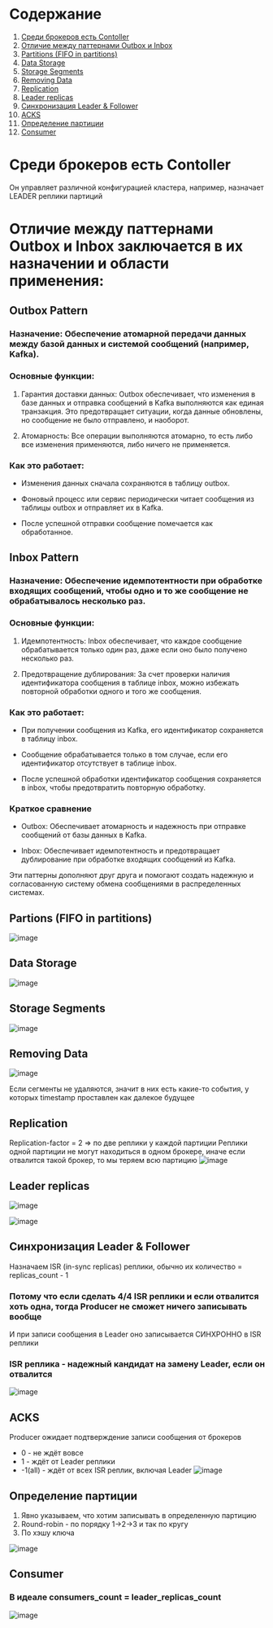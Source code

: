 # Содержание
1. [Среди брокеров есть Contoller](#среди-брокеров-есть-contoller)
2. [Отличие между паттернами Outbox и Inbox](#отличие-между-паттернами-outbox-и-inbox-заключается-в-их-назначении-и-области-применения)
3. [Partitions (FIFO in partitions)](#partions-fifo-in-partitions)
4. [Data Storage](#data-storage)
5. [Storage Segments](#storage-segments)
6. [Removing Data](#removing-data)
7. [Replication](#replication)
8. [Leader replicas](#leader-replicas)
9. [Синхронизация Leader & Follower](#синхронизация-leader--follower)
10. [ACKS](#acks)
11. [Определение партиции](#определение-партиции)
12. [Consumer](#consumer)

# Среди брокеров есть Contoller
Он управляет различной конфигурацией кластера, например, назначает LEADER реплики партиций

# Отличие между паттернами Outbox и Inbox заключается в их назначении и области применения:

## Outbox Pattern
### **Назначение:** Обеспечение атомарной передачи данных между базой данных и системой сообщений (например, Kafka).

### Основные функции:

1. Гарантия доставки данных: Outbox обеспечивает, что изменения в базе данных и отправка сообщений в Kafka выполняются как единая транзакция. Это предотвращает ситуации, когда данные обновлены, но сообщение не было отправлено, и наоборот.

2. Атомарность: Все операции выполняются атомарно, то есть либо все изменения применяются, либо ничего не применяется.

### Как это работает:

- Изменения данных сначала сохраняются в таблицу outbox.

- Фоновый процесс или сервис периодически читает сообщения из таблицы outbox и отправляет их в Kafka.

- После успешной отправки сообщение помечается как обработанное.

## Inbox Pattern

### **Назначение:** Обеспечение идемпотентности при обработке входящих сообщений, чтобы одно и то же сообщение не обрабатывалось несколько раз.

### Основные функции:

1. Идемпотентность: Inbox обеспечивает, что каждое сообщение обрабатывается только один раз, даже если оно было получено несколько раз.

2. Предотвращение дублирования: За счет проверки наличия идентификатора сообщения в таблице inbox, можно избежать повторной обработки одного и того же сообщения.

### Как это работает:

- При получении сообщения из Kafka, его идентификатор сохраняется в таблицу inbox.

- Сообщение обрабатывается только в том случае, если его идентификатор отсутствует в таблице inbox.

- После успешной обработки идентификатор сообщения сохраняется в inbox, чтобы предотвратить повторную обработку.

### Краткое сравнение
- Outbox: Обеспечивает атомарность и надежность при отправке сообщений от базы данных в Kafka.

- Inbox: Обеспечивает идемпотентность и предотвращает дублирование при обработке входящих сообщений из Kafka.

Эти паттерны дополняют друг друга и помогают создать надежную и согласованную систему обмена сообщениями в распределенных системах.

## Partions (FIFO in partitions)

![image](https://github.com/user-attachments/assets/4d563c95-1e25-4222-8a8c-e913f99d9559)

## Data Storage

![image](https://github.com/user-attachments/assets/7e2a77a2-2b28-49b9-afa9-fa986404b4fd)

## Storage Segments

![image](https://github.com/user-attachments/assets/dbdaf1ed-64e7-444f-badd-c24d6bdde481)

## Removing Data

![image](https://github.com/user-attachments/assets/0c62e90b-c6a9-4af1-92c2-45d1bbdf5fa5)

Если сегменты не удаляются, значит в них есть какие-то события, у которых timestamp проставлен как далекое будущее

## Replication
Replication-factor = 2 => по две реплики у каждой партиции
Реплики одной партиции не могут находиться в одном брокере, иначе если отвалится такой брокер, то мы теряем всю партицию
![image](https://github.com/user-attachments/assets/d2f780a0-3d46-4655-a3d2-1165b841cceb)

## Leader replicas

![image](https://github.com/user-attachments/assets/8594d117-1cde-480e-ba56-022c4fc64ba0)

![image](https://github.com/user-attachments/assets/19addca1-3984-4675-a991-1ba73e4fde14)

## Синхронизация Leader & Follower
Назначаем ISR (in-sync replicas) реплики, обычно их количество = replicas_count - 1

### Потому что если сделать 4/4 ISR реплики и если отвалится хоть одна, тогда Producer не сможет ничего записывать вообще

И при записи сообщения в Leader оно записывается СИНХРОННО в ISR реплики

### ISR реплика - надежный кандидат на замену Leader, если он отвалится
![image](https://github.com/user-attachments/assets/e2d71dde-0a7c-429b-8b36-12e41d427697)

## ACKS
Producer ожидает подтверждение записи сообщения от брокеров
- 0 - не ждёт вовсе
- 1 - ждёт от Leader реплики
- -1(all) - ждёт от всех ISR реплик, включая Leader
![image](https://github.com/user-attachments/assets/7b632c06-2a5f-415d-ad07-07f25db63a18)

## Определение партиции
1) Явно указываем, что хотим записывать в определенную партицию
2) Round-robin - по порядку 1->2->3 и так по кругу
3) По хэшу ключа

![image](https://github.com/user-attachments/assets/348e1a4f-5ad2-4b96-9315-3518c29f05e0)

## Consumer
### В идеале consumers_count = leader_replicas_count
![image](https://github.com/user-attachments/assets/e94b85f6-2cb7-479c-9722-1915c48fbabf)
